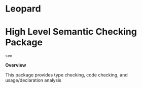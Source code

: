 # Leopard

# High Level Semantic Checking Package

`sem`

**Overview**

This package provides type checking, code checking, and usage/declaration analysis